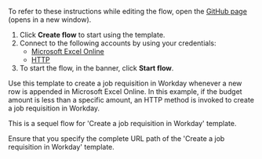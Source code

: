 To refer to these instructions while editing the flow, open the [GitHub page](https://github.com/ot4i/app-connect-templates/tree/main/resources/markdown/Create%20a%20job%20requisition%20in%20Workday%20when%20a%20new%20row%20is%20appended%20in%20Microsoft%20Excel%20Online_instructions.md) (opens in a new window).

1. Click **Create flow** to start using the template.
2. Connect to the following accounts by using your credentials:
   - [Microsoft Excel Online](https://www.ibm.com/docs/en/app-connect/containers_cd?topic=apps-microsoft-excel-online)
   - [HTTP](https://www.ibm.com/docs/en/app-connect/containers_cd?topic=apps-http)
3. To start the flow, in the banner, click **Start flow**.


Use this template to create a job requisition in Workday whenever a new row is appended in Microsoft Excel Online. 
In this example, if the budget amount is less than a specific amount, an HTTP method is invoked to create a job requisition in Workday.

This is a sequel flow for 'Create a job requisition in Workday' template. 

Ensure that you specify the complete URL path of the 'Create a job requisition in Workday' template.






